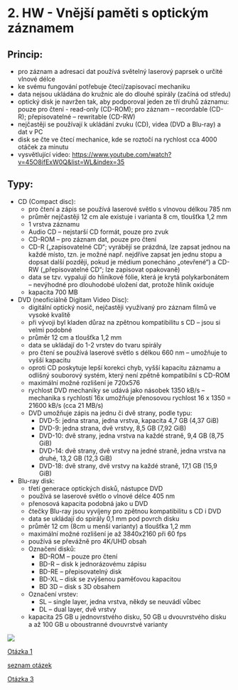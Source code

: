 # 2. HW - Vnější paměti s optickým záznamem


## Princip:
- pro záznam a adresaci dat používá světelný laserový paprsek o určité vlnové délce
- ke svému fungování potřebuje čtecí/zapisovací mechaniku
- data nejsou ukládána do kružnic ale do dlouhé spirály (začíná od středu)
- optický disk je navržen tak, aby podporoval jeden ze tří druhů záznamu: pouze pro čtení -  read-only (CD-ROM); pro záznam – recordable (CD-R); přepisovatelné – rewritable (CD-RW)
- nejčastěji se používají k ukládání zvuku (CD), videa (DVD a Blu-ray) a dat v PC
- disk se čte ve čtecí mechanice, kde se roztočí na rychlost cca 4000 otáček za minutu
- vysvětlující video: https://www.youtube.com/watch?v=45O8ifExW0Q&list=WL&index=35

## Typy:
- CD (Compact disc):
    - pro čtení a zápis se používá laserové světlo s vlnovou délkou 785 nm
    - průměr nejčastěji 12 cm ale existuje i varianta 8 cm, tloušťka 1,2 mm
    - 1 vrstva záznamu
    - Audio CD – nejstarší CD formát, pouze pro zvuk
    - CD-ROM – pro záznam dat, pouze pro čtení
    - CD-R („zapisovatelné CD“; vyrábějí se prázdná, lze zapsat jednou na každé místo, tzn. je možné např. nejdříve zapsat jen jednu stopu a dopsat další později, pokud je médium ponecháno „otevřené“) a CD-RW („přepisovatelné CD“; lze zapisovat opakovaně)
    - data se tzv. vypalují do hliníkové fólie, která je krytá polykarbonátem – nevýhodné pro dlouhodobé uložení dat, protože hliník oxiduje
    - kapacita 700 MB
- DVD (neoficiálně Digitam Video Disc):
    - digitální optický nosič, nejčastěji využívaný pro záznam filmů ve vysoké kvalitě
    - při vývoji byl kladen důraz na zpětnou kompatibilitu s CD – jsou si velmi podobné
    - průměr 12 cm a tloušťka 1,2 mm
    - data se ukládají do 1-2 vrstev do tvaru spirály
    - pro čtení se používá laserové světlo s délkou 660 nm – umožňuje to vyšší kapacitu
    - oproti CD poskytuje lepší korekci chyb, vyšší kapacitu záznamu a odlišný souborový systém, který není zpětně kompatibilní s CD-ROM
    - maximální možné rozlišení je 720x576
    - rychlost DVD mechaniky se udává jako násobek 1350 kB/s – mechanika s rychlostí 16x umožňuje přenosovou rychlost 16 x 1350 = 21600 kB/s (cca 21 MB/s)
    - DVD umožňuje zápis na jednu či dvě strany, podle typu:
        - DVD-5: jedna strana, jedna vrstva, kapacita 4,7 GB (4,37 GiB)
        - DVD-9: jedna strana, dvě vrstvy, 8,5 GB (7,92 GiB)
        - DVD-10: dvě strany, jedna vrstva na každé straně, 9,4 GB (8,75 GiB)
        - DVD-14: dvě strany, dvě vrstvy na jedné straně, jedna vrstva na druhé, 13,2 GB (12,3 GiB)
        - DVD-18: dvě strany, dvě vrstvy na každé straně, 17,1 GB (15,9 GiB)
- Blu-ray disk:
    - třetí generace optických disků, nástupce DVD
    - používá se laserové světlo o vlnové délce 405 nm
    - přenosová kapacita podobná jako u DVD
    - čtečky Blu-ray jsou vyvíjeny pro zpětnou kompatibilitu s CD i DVD
    - data se ukládají do spirály 0,1 mm pod povrch disku
    - průměr 12 cm (8cm u menší varianty) a tloušťka 1,2 mm
    - maximální možné rozlišení je až 3840x2160 při 60 fps
    - používá se převážně pro 4K/UHD obsah
    - Označení disků:
        - BD-ROM – pouze pro čtení
        - BD-R – disk k jednorázovému zápisu
        - BD-RE – přepisovatelný disk
        - BD-XL – disk se zvýšenou paměťovou kapacitou
        - BD 3D – disk s 3D obsahem
    - Označení vrstev:
        - SL – single layer, jedna vrstva, někdy se neuvádí vůbec
        - DL – dual layer, dvě vrstvy
    - kapacita 25 GB u jednovrstvého disku, 50 GB u dvouvrstvého disku a až 100 GB u oboustranné dvouvrstvé varianty



<img src="images/2HW.jpg" style="display: block; margin-left: auto; margin-right:auto;">

[Otázka 1](01HW.md)

[seznam otázek](seznam_otazek.md)

[Otázka 3](03HW.md)
